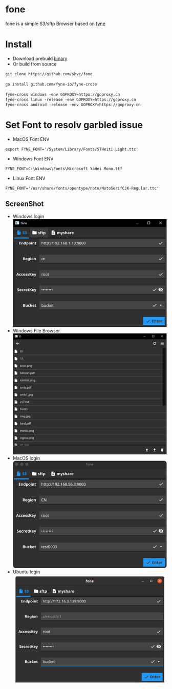 # fone
fone is a simple S3/sftp Browser based on [fyne](https://github.com/fyne-io/fyne)

# Install
- Download prebuild [binary](https://github.com/shvc/fone/releases)
- Or build from source
```
git clone https://github.com/shvc/fone

go install github.com/fyne-io/fyne-cross

fyne-cross windows -env GOPROXY=https://goproxy.cn
fyne-cross linux -release -env GOPROXY=https://goproxy.cn
fyne-cross android -release -env GOPROXY=https://goproxy.cn
```

# Set Font to resolv garbled issue
- MacOS Font ENV
```
export FYNE_FONT='/System/Library/Fonts/STHeiti Light.ttc'
```
- Windows Font ENV
```
FYNE_FONT=C:\Windows\Fonts\Microsoft YaHei Mono.ttf
```

- Linux Font ENV
```
FYNE_FONT='/usr/share/fonts/opentype/noto/NotoSerifCJK-Regular.ttc'
```

## ScreenShot
- Windows login  
![Win-login](screenshot/win-login.png)
- Windows File Browser  
![Win-file](screenshot/win-file.png)
- MacOS login  
![MacOS-login](screenshot/macos-login.png)
- Ubuntu login  
![Ubuntu-login](screenshot/ubuntu-login.png)
